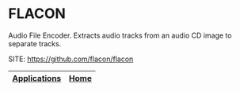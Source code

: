 # FLACON

 Audio File Encoder. Extracts audio tracks from an audio CD image 
 to separate tracks.

 SITE: https://github.com/flacon/flacon

 | [Applications](https://portable-linux-apps.github.io/apps.html) | [Home](https://portable-linux-apps.github.io)
 | --- | --- |
